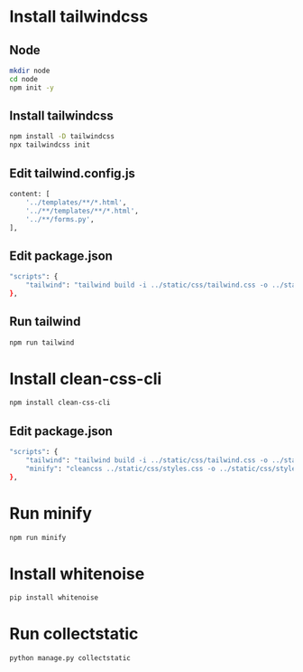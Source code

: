 # Install tailwindcss
## Node
```bash
mkdir node
cd node
npm init -y
```
## Install tailwindcss
```bash
npm install -D tailwindcss
npx tailwindcss init
```
## Edit tailwind.config.js
```bash
content: [
    '../templates/**/*.html',
    '../**/templates/**/*.html',
    '../**/forms.py',
],
```
## Edit package.json
```bash
"scripts": {
    "tailwind": "tailwind build -i ../static/css/tailwind.css -o ../static/css/styles.css --watch"
},
```
## Run tailwind
```bash
npm run tailwind
```
# Install clean-css-cli
```bash
npm install clean-css-cli
```
## Edit package.json
```bash
"scripts": {
    "tailwind": "tailwind build -i ../static/css/tailwind.css -o ../static/css/styles.css --watch",
    "minify": "cleancss ../static/css/styles.css -o ../static/css/styles.min.css"
},
```
# Run minify
```bash
npm run minify
```
# Install whitenoise
```bash
pip install whitenoise
```
# Run collectstatic
```bash
python manage.py collectstatic
```